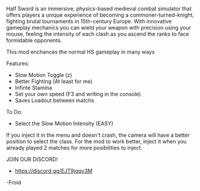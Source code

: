 Half Sword is an immersive, physics-based medieval combat simulator that offers players a unique experience of becoming a commoner-turned-knight, fighting brutal tournaments in 15th-century Europe. With innovative gameplay mechanics you can wield your weapon with
precision using your mouse, feeling the intensity of each clash as you ascend the ranks to face formidable opponents.

This mod enchances the normal HS gameplay in many ways

Features:
* Slow Motion Toggle (z)
* Better Fighting (At least for me)
* Infinte Stamina
* Set your own speed (F3 and writing in the console)
* Saves Loadout between matchs

To Do:
* Select the Slow Motion Intensity (EASY)

If you inject it in the menu and doesn't crash, the camera will have a better position to select the class.
For the mod to work better, inject it when you already played 2 matches for more posibilities to inject.

JOIN OUR DISCORD!
* https://discord.gg/EJT9jqqy3M

-Froid
